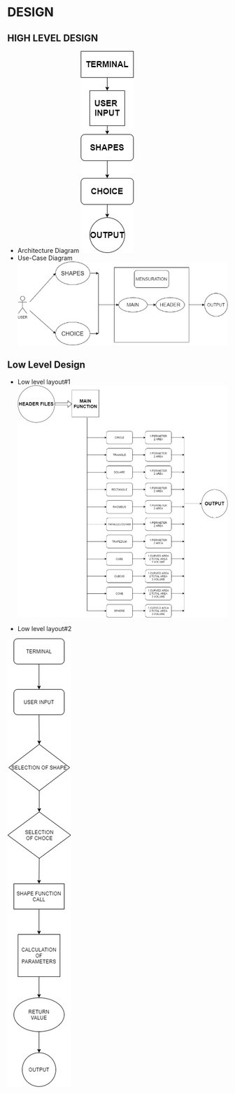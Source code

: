 # DESIGN

## HIGH LEVEL DESIGN 
*  Architecture Diagram
![Architecture](https://github.com/260007/mini-project/blob/main/2_Design/HLD_1.png)
* Use-Case Diagram
![Architecture](https://github.com/260007/mini-project/blob/main/2_Design/HLD_2.png)

## Low Level Design 

*   Low level layout#1 
![FeaturesLevelStructuralDiagram](https://github.com/260007/mini-project/blob/main/2_Design/LLD_1.png)


*   Low level layout#2

![Architecture](https://github.com/260007/mini-project/blob/main/2_Design/LLD_2.png)


